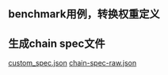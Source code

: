 ## benchmark用例，转换权重定义
## 生成chain spec文件
[custom_spec.json](https://github.com/comien/substrate-course-task/blob/master/lession6/substrate-node-template/custom_spec.json)
[chain-spec-raw.json](https://github.com/comien/substrate-course-task/blob/master/lession6/substrate-node-template/custom_spec_raw.json)
